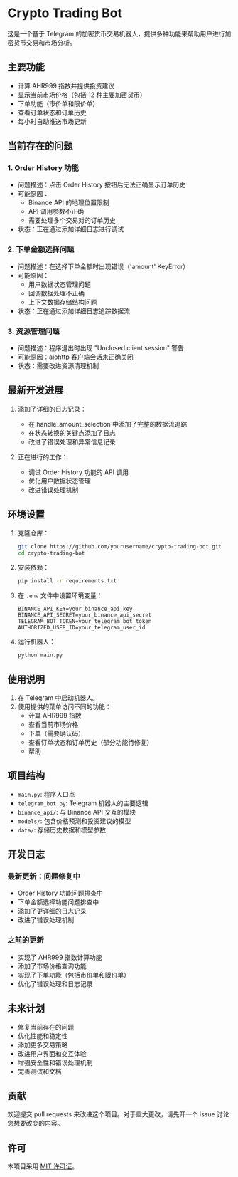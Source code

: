 # Crypto Trading Bot

这是一个基于 Telegram 的加密货币交易机器人，提供多种功能来帮助用户进行加密货币交易和市场分析。

## 主要功能

- 计算 AHR999 指数并提供投资建议
- 显示当前市场价格（包括 12 种主要加密货币）
- 下单功能（市价单和限价单）
- 查看订单状态和订单历史
- 每小时自动推送市场更新

## 当前存在的问题

### 1. Order History 功能
- 问题描述：点击 Order History 按钮后无法正确显示订单历史
- 可能原因：
  - Binance API 的地理位置限制
  - API 调用参数不正确
  - 需要处理多个交易对的订单历史
- 状态：正在通过添加详细日志进行调试

### 2. 下单金额选择问题
- 问题描述：在选择下单金额时出现错误（'amount' KeyError）
- 可能原因：
  - 用户数据状态管理问题
  - 回调数据处理不正确
  - 上下文数据存储结构问题
- 状态：正在通过添加详细日志追踪数据流

### 3. 资源管理问题
- 问题描述：程序退出时出现 "Unclosed client session" 警告
- 可能原因：aiohttp 客户端会话未正确关闭
- 状态：需要改进资源清理机制

## 最新开发进展

1. 添加了详细的日志记录：
   - 在 handle_amount_selection 中添加了完整的数据流追踪
   - 在状态转换的关键点添加了日志
   - 改进了错误处理和异常信息记录

2. 正在进行的工作：
   - 调试 Order History 功能的 API 调用
   - 优化用户数据状态管理
   - 改进错误处理机制

## 环境设置

1. 克隆仓库：
   ```bash
   git clone https://github.com/yourusername/crypto-trading-bot.git
   cd crypto-trading-bot
   ```

2. 安装依赖：
   ```bash
   pip install -r requirements.txt
   ```

3. 在 `.env` 文件中设置环境变量：
   ```
   BINANCE_API_KEY=your_binance_api_key
   BINANCE_API_SECRET=your_binance_api_secret
   TELEGRAM_BOT_TOKEN=your_telegram_bot_token
   AUTHORIZED_USER_ID=your_telegram_user_id
   ```

4. 运行机器人：
   ```bash
   python main.py
   ```

## 使用说明

1. 在 Telegram 中启动机器人。
2. 使用提供的菜单访问不同的功能：
   - 计算 AHR999 指数
   - 查看当前市场价格
   - 下单（需要确认码）
   - 查看订单状态和订单历史（部分功能待修复）
   - 帮助

## 项目结构

- `main.py`: 程序入口点
- `telegram_bot.py`: Telegram 机器人的主要逻辑
- `binance_api/`: 与 Binance API 交互的模块
- `models/`: 包含价格预测和投资建议的模型
- `data/`: 存储历史数据和模型参数

## 开发日志

### 最新更新：问题修复中

- Order History 功能问题排查中
- 下单金额选择功能问题排查中
- 添加了更详细的日志记录
- 改进了错误处理机制

### 之前的更新

- 实现了 AHR999 指数计算功能
- 添加了市场价格查询功能
- 实现了下单功能（包括市价单和限价单）
- 优化了错误处理和日志记录

## 未来计划

- 修复当前存在的问题
- 优化性能和稳定性
- 添加更多交易策略
- 改进用户界面和交互体验
- 增强安全性和错误处理机制
- 完善测试和文档

## 贡献

欢迎提交 pull requests 来改进这个项目。对于重大更改，请先开一个 issue 讨论您想要改变的内容。

## 许可

本项目采用 [MIT 许可证](https://choosealicense.com/licenses/mit/)。

